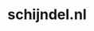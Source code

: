 ---
layout: post
title:  "schijndel.nl"
internal_url:  "/data/schijndel.nl.html"
categories: dutchgov
---
